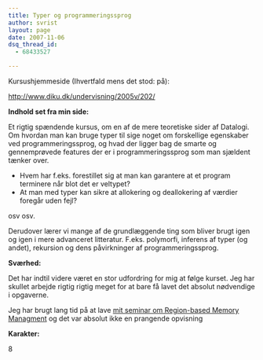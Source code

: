 ```yaml
---
title: Typer og programmeringssprog
author: svrist
layout: page
date: 2007-11-06
dsq_thread_id:
  - 68433527

---
```

Kursushjemmeside (Ihvertfald mens det stod: på):
  
<http://www.diku.dk/undervisning/2005v/202/>

**Indhold set fra min side:**
  
Et rigtig spændende kursus, om en af de mere teoretiske sider af Datalogi. Om hvordan man kan bruge typer til sige noget om forskellige egenskaber ved programmeringssprog, og hvad der ligger bag de smarte og gennemprøvede features der er i programmeringssprog som man sjældent tænker over.

  * Hvem har f.eks. forestillet sig at man kan garantere at et program terminere når blot det er veltypet?
  * At man med typer kan sikre at allokering og deallokering af værdier foregår uden fejl?

osv osv.

Derudover lærer vi mange af de grundlæggende ting som bliver brugt igen og igen i mere advanceret litteratur. F.eks. polymorfi, inferens af typer (og andet), rekursion og dens påvirkninger af programmeringssprog.

**Sværhed:**
  
Det har indtil videre været en stor udfordring for mig at følge kurset. Jeg har skullet arbejde rigtig rigtig meget for at bare få lavet det absolut nødvendige i opgaverne.

Jeg har brugt lang tid på at lave [mit seminar om Region-based Memory Managment][1] og det var absolut ikke en prangende opvisning

**Karakter:**
  
8

 [1]: http://seet.dk/~seet/pres.pdf